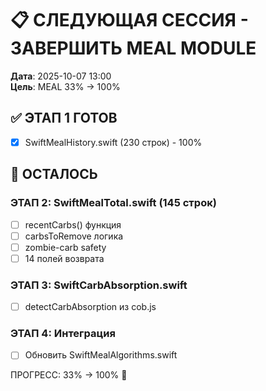 # 📋 СЛЕДУЮЩАЯ СЕССИЯ - ЗАВЕРШИТЬ MEAL MODULE

**Дата**: 2025-10-07 13:00  
**Цель**: MEAL 33% → 100%

## ✅ ЭТАП 1 ГОТОВ
- [x] SwiftMealHistory.swift (230 строк) - 100%

## 🔴 ОСТАЛОСЬ

### ЭТАП 2: SwiftMealTotal.swift (145 строк)
- [ ] recentCarbs() функция
- [ ] carbsToRemove логика
- [ ] zombie-carb safety
- [ ] 14 полей возврата

### ЭТАП 3: SwiftCarbAbsorption.swift
- [ ] detectCarbAbsorption из cob.js

### ЭТАП 4: Интеграция
- [ ] Обновить SwiftMealAlgorithms.swift

ПРОГРЕСС: 33% → 100% 🚀
